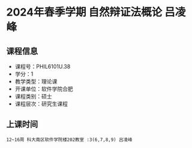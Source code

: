 # 2024年春季学期 自然辩证法概论 吕凌峰






## 课程信息

- 课程号：PHIL6101U.38
- 学分：1
- 教学类型：理论课
- 开课单位：软件学院合肥
- 课程类别：硕士
- 课程层次：研究生课程

## 上课时间

```
12~16周 科大南区软件学院楼202教室 :3(6,7,8,9) 吕凌峰
```

